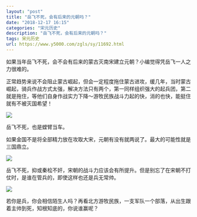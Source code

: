 ```yaml
---
layout: "post"
title: "岳飞不死，会有后来的元朝吗？"
date: "2018-12-17 16:15"
categories: "宋元历史"
description: "岳飞不死，会有后来的元朝吗？"
tags: 宋元历史
url: https://www.y5000.com/zgls/sy/11692.html
---
```






如果当年岳飞不死，会不会有后来的蒙古灭南宋建立元朝？小编觉得凭岳飞一人之力很难的。

正常趋势来说不会阻止蒙古崛起，但会一定程度拖住蒙古进攻，缓几年，当时蒙古崛起，骑兵作战方式太强，解决方法只有两个，第一同样组织强大的起兵团，第二就是拖住，等他们自身作战实力下降～游牧民族战斗力起的快，消的也快，能挺住就有不被灭国希望！

![](https://img.y5000.com/uploads/allimg/170122/8-1F12209513XV.jpg)

岳飞不死，也是螳臂当车。

如果金国不是将全部精力放在攻取大宋，元朝有没有就两说了。最大的可能性就是三国鼎立。

![](https://img.y5000.com/uploads/allimg/170122/8-1F12209514YB.jpg)

岳飞不死，抑或秦桧不奸，宋朝的战斗力应该会有所提升。但是别忘了在宋朝不打仗时，是谁在管兵的，即使这样也还是兵无常帅。

![](https://img.y5000.com/uploads/allimg/170122/8-1F12209515C60.jpg)

若你是兵，你会相信陌生人吗？再看北方游牧民族，一支军队一个部落，从出生跟着主帅到死，知根知底的，你说谁赢呢？
